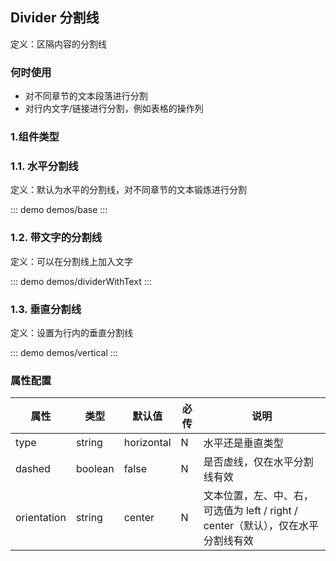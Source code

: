 ## Divider 分割线 

定义：区隔内容的分割线

### 何时使用
- 对不同章节的文本段落进行分割
- 对行内文字/链接进行分割，例如表格的操作列

### 1.组件类型
### 1.1. 水平分割线

定义：默认为水平的分割线，对不同章节的文本锻炼进行分割

::: demo demos/base
:::

### 1.2. 带文字的分割线
定义：可以在分割线上加入文字

::: demo demos/dividerWithText
:::

### 1.3. 垂直分割线
定义：设置为行内的垂直分割线

::: demo demos/vertical
:::


### 属性配置
| 属性        | 类型    | 默认值     | 必传 | 说明                                                         |
| ----------- | ------- | ---------- | ---- | ------------------------------------------------------------ |
| type        | string  | horizontal | N    | 水平还是垂直类型                                             |
| dashed      | boolean | false      | N    | 是否虚线，仅在水平分割线有效                                 |
| orientation | string  | center     | N    | 文本位置，左、中、右，可选值为 left / right / center（默认），仅在水平分割线有效 |
